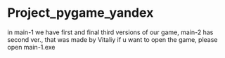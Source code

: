# Project_pygame_yandex

in main-1 we have first and final third versions of our game, main-2 has second ver., that was made by Vitaliy
if u want to open the game, please open main-1.exe
